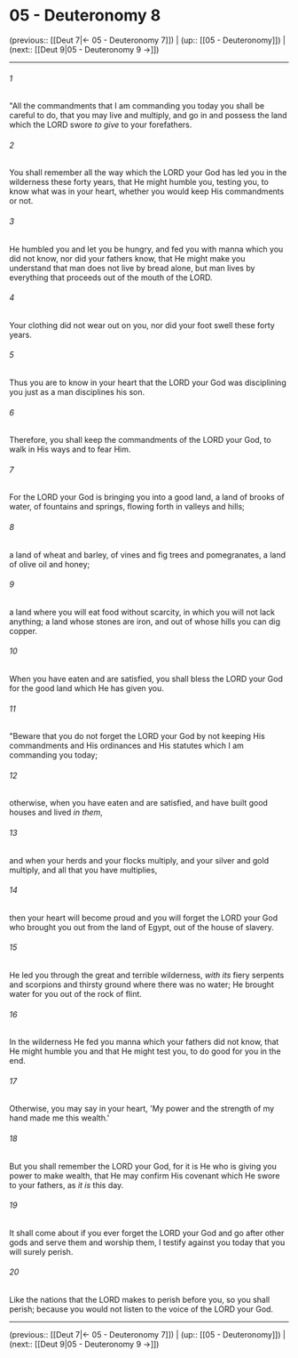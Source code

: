 # 05 - Deuteronomy 8

(previous:: [[Deut 7|← 05 - Deuteronomy 7]]) | (up:: [[05 - Deuteronomy]]) | (next:: [[Deut 9|05 - Deuteronomy 9 →]])

***


###### 1 
"All the commandments that I am commanding you today you shall be careful to do, that you may live and multiply, and go in and possess the land which the LORD swore _to give_ to your forefathers. 

###### 2 
You shall remember all the way which the LORD your God has led you in the wilderness these forty years, that He might humble you, testing you, to know what was in your heart, whether you would keep His commandments or not. 

###### 3 
He humbled you and let you be hungry, and fed you with manna which you did not know, nor did your fathers know, that He might make you understand that man does not live by bread alone, but man lives by everything that proceeds out of the mouth of the LORD. 

###### 4 
Your clothing did not wear out on you, nor did your foot swell these forty years. 

###### 5 
Thus you are to know in your heart that the LORD your God was disciplining you just as a man disciplines his son. 

###### 6 
Therefore, you shall keep the commandments of the LORD your God, to walk in His ways and to fear Him. 

###### 7 
For the LORD your God is bringing you into a good land, a land of brooks of water, of fountains and springs, flowing forth in valleys and hills; 

###### 8 
a land of wheat and barley, of vines and fig trees and pomegranates, a land of olive oil and honey; 

###### 9 
a land where you will eat food without scarcity, in which you will not lack anything; a land whose stones are iron, and out of whose hills you can dig copper. 

###### 10 
When you have eaten and are satisfied, you shall bless the LORD your God for the good land which He has given you. 

###### 11 
"Beware that you do not forget the LORD your God by not keeping His commandments and His ordinances and His statutes which I am commanding you today; 

###### 12 
otherwise, when you have eaten and are satisfied, and have built good houses and lived _in them_, 

###### 13 
and when your herds and your flocks multiply, and your silver and gold multiply, and all that you have multiplies, 

###### 14 
then your heart will become proud and you will forget the LORD your God who brought you out from the land of Egypt, out of the house of slavery. 

###### 15 
He led you through the great and terrible wilderness, _with its_ fiery serpents and scorpions and thirsty ground where there was no water; He brought water for you out of the rock of flint. 

###### 16 
In the wilderness He fed you manna which your fathers did not know, that He might humble you and that He might test you, to do good for you in the end. 

###### 17 
Otherwise, you may say in your heart, 'My power and the strength of my hand made me this wealth.' 

###### 18 
But you shall remember the LORD your God, for it is He who is giving you power to make wealth, that He may confirm His covenant which He swore to your fathers, as _it is_ this day. 

###### 19 
It shall come about if you ever forget the LORD your God and go after other gods and serve them and worship them, I testify against you today that you will surely perish. 

###### 20 
Like the nations that the LORD makes to perish before you, so you shall perish; because you would not listen to the voice of the LORD your God.

***

(previous:: [[Deut 7|← 05 - Deuteronomy 7]]) | (up:: [[05 - Deuteronomy]]) | (next:: [[Deut 9|05 - Deuteronomy 9 →]])
